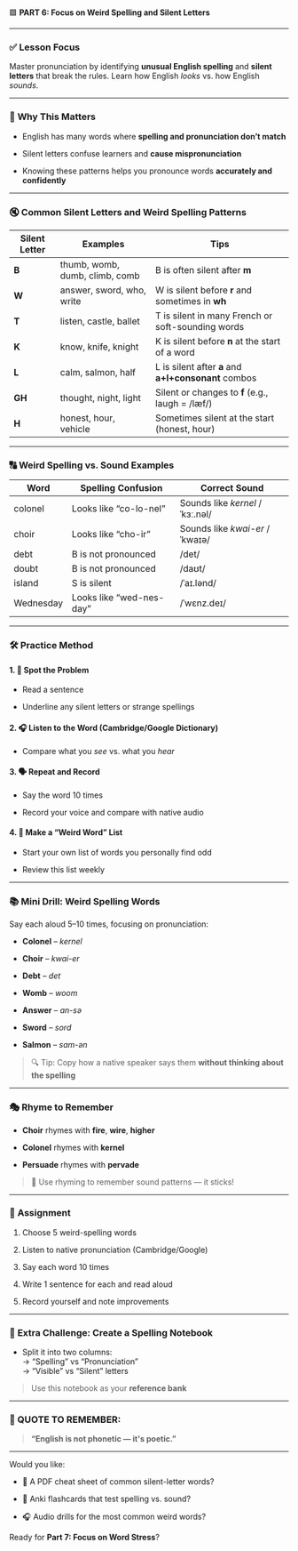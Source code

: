 🟩 **PART 6: Focus on Weird Spelling and Silent Letters**

---

### ✅ **Lesson Focus**

Master pronunciation by identifying **unusual English spelling** and **silent letters** that break the rules. Learn how English _looks_ vs. how English _sounds_.

---

### 🧠 **Why This Matters**

- English has many words where **spelling and pronunciation don’t match**
    
- Silent letters confuse learners and **cause mispronunciation**
    
- Knowing these patterns helps you pronounce words **accurately and confidently**
    

---

### 🔇 **Common Silent Letters and Weird Spelling Patterns**

|Silent Letter|Examples|Tips|
|---|---|---|
|**B**|thumb, womb, dumb, climb, comb|B is often silent after **m**|
|**W**|answer, sword, who, write|W is silent before **r** and sometimes in **wh**|
|**T**|listen, castle, ballet|T is silent in many French or soft-sounding words|
|**K**|know, knife, knight|K is silent before **n** at the start of a word|
|**L**|calm, salmon, half|L is silent after **a** and **a+l+consonant** combos|
|**GH**|thought, night, light|Silent or changes to **f** (e.g., laugh = /læf/)|
|**H**|honest, hour, vehicle|Sometimes silent at the start (honest, hour)|

---

### 🔠 **Weird Spelling vs. Sound Examples**

|Word|Spelling Confusion|Correct Sound|
|---|---|---|
|colonel|Looks like “co-lo-nel”|Sounds like _kernel_ /ˈkɜː.nəl/|
|choir|Looks like “cho-ir”|Sounds like _kwai-er_ /ˈkwaɪə/|
|debt|B is not pronounced|/det/|
|doubt|B is not pronounced|/daʊt/|
|island|S is silent|/ˈaɪ.lənd/|
|Wednesday|Looks like “wed-nes-day”|/ˈwɛnz.deɪ/|

---

### 🛠️ **Practice Method**

#### 1. 👀 Spot the Problem

- Read a sentence
    
- Underline any silent letters or strange spellings
    

#### 2. 🎧 Listen to the Word (Cambridge/Google Dictionary)

- Compare what you _see_ vs. what you _hear_
    

#### 3. 🗣️ Repeat and Record

- Say the word 10 times
    
- Record your voice and compare with native audio
    

#### 4. 🔁 Make a “Weird Word” List

- Start your own list of words you personally find odd
    
- Review this list weekly
    

---

### 📚 **Mini Drill: Weird Spelling Words**

Say each aloud 5–10 times, focusing on pronunciation:

- **Colonel** – _kernel_
    
- **Choir** – _kwai-er_
    
- **Debt** – _det_
    
- **Womb** – _woom_
    
- **Answer** – _an-sə_
    
- **Sword** – _sord_
    
- **Salmon** – _sam-ən_
    

> 🔍 Tip: Copy how a native speaker says them **without thinking about the spelling**

---

### 🎭 **Rhyme to Remember**

- **Choir** rhymes with **fire**, **wire**, **higher**
    
- **Colonel** rhymes with **kernel**
    
- **Persuade** rhymes with **pervade**
    

> 🔁 Use rhyming to remember sound patterns — it sticks!

---

### 📝 **Assignment**

1. Choose 5 weird-spelling words
    
2. Listen to native pronunciation (Cambridge/Google)
    
3. Say each word 10 times
    
4. Write 1 sentence for each and read aloud
    
5. Record yourself and note improvements
    

---

### 📌 **Extra Challenge: Create a Spelling Notebook**

- Split it into two columns:  
    → “Spelling” vs “Pronunciation”  
    → “Visible” vs “Silent” letters
    

> Use this notebook as your **reference bank**

---

### 🧠 QUOTE TO REMEMBER:

> **“English is not phonetic — it's poetic.”**

---

Would you like:

- 📂 A PDF cheat sheet of common silent-letter words?
    
- 📇 Anki flashcards that test spelling vs. sound?
    
- 🎧 Audio drills for the most common weird words?
    

Ready for **Part 7: Focus on Word Stress**?